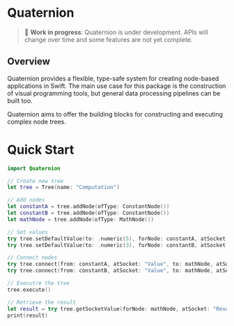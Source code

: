 # Quaternion 

> 🚧 **Work in progress**: Quaternion is under development. APIs will change over time and some features are not yet complete.

## Overview 

Quaternion provides a flexible, type-safe system for creating node-based applications in Swift. The main use case for this 
package is the construction of visual programming tools, but general data processing pipelines can be built too. 

Quaternion aims to offer the building blocks for constructing and executing complex node trees. 

# Quick Start

```swift
import Quaternion

// Create new tree
let tree = Tree(name: "Computation")

// Add nodes
let constantA = tree.addNode(ofType: ConstantNode())
let constantB = tree.addNode(ofType: ConstantNode())
let mathNode = tree.addNode(ofType: MathNode())

// Set values
try tree.setDefaultValue(to: .numeric(5), forNode: constantA, atSocket: "Value")
try tree.setDefaultValue(to: .numeric(3), forNode: constantB, atSocket: "Value")

// Connect nodes
try tree.connect(from: constantA, atSocket: "Value", to: mathNode, atSocket: "LHS")
try tree.connect(from: constantB, atSocket: "Value", to: mathNode, atSocket: "RHS")

// Executre the tree
tree.execute()

// Retrieve the result
let result = try tree.getSocketValue(forNode: mathNode, atSocket: "Result")
print(result)
```

